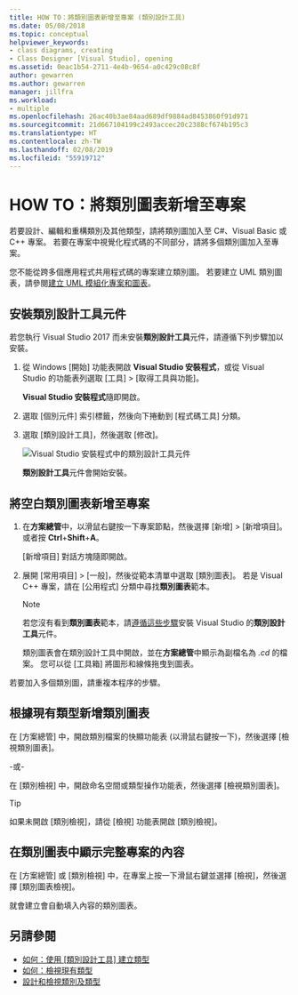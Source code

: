 ```yaml
---
title: HOW TO：將類別圖表新增至專案 (類別設計工具)
ms.date: 05/08/2018
ms.topic: conceptual
helpviewer_keywords:
- class diagrams, creating
- Class Designer [Visual Studio], opening
ms.assetid: 0eac1b54-2711-4e4b-9654-a0c429c08c8f
author: gewarren
ms.author: gewarren
manager: jillfra
ms.workload:
- multiple
ms.openlocfilehash: 26ac40b3ae84aad689df9884ad8453860f91d971
ms.sourcegitcommit: 21d667104199c2493accec20c2388cf674b195c3
ms.translationtype: HT
ms.contentlocale: zh-TW
ms.lasthandoff: 02/08/2019
ms.locfileid: "55919712"
---
```

# <a name="how-to-add-class-diagrams-to-projects"></a>HOW TO：將類別圖表新增至專案

若要設計、編輯和重構類別及其他類型，請將類別圖加入至 C#、Visual Basic 或 C++ 專案。 若要在專案中視覺化程式碼的不同部分，請將多個類別圖加入至專案。

您不能從跨多個應用程式共用程式碼的專案建立類別圖。 若要建立 UML 類別圖表，請參閱[建立 UML 模組化專案和圖表](../../modeling/create-uml-modeling-projects-and-diagrams.md)。

## <a name="install-the-class-designer-component"></a>安裝類別設計工具元件

若您執行 Visual Studio 2017 而未安裝**類別設計工具**元件，請遵循下列步驟加以安裝。

1. 從 Windows [開始] 功能表開啟 **Visual Studio 安裝程式**，或從 Visual Studio 的功能表列選取 [工具] > [取得工具與功能]。

   **Visual Studio 安裝程式**隨即開啟。

1. 選取 [個別元件] 索引標籤，然後向下捲動到 [程式碼工具] 分類。

1. 選取 [類別設計工具]，然後選取 [修改]。

   ![Visual Studio 安裝程式中的類別設計工具元件](media/class-designer-component.png)

   **類別設計工具**元件會開始安裝。

## <a name="add-a-blank-class-diagram-to-a-project"></a>將空白類別圖表新增至專案

1. 在**方案總管**中，以滑鼠右鍵按一下專案節點，然後選擇 [新增] > [新增項目]。 或者按 **Ctrl**+**Shift**+**A**。

   [新增項目] 對話方塊隨即開啟。

2. 展開 [常用項目] > [一般]，然後從範本清單中選取 [類別圖表]。 若是 Visual C++ 專案，請在 [公用程式] 分類中尋找**類別圖表**範本。

   > [!NOTE]
   > 若您沒有看到**類別圖表**範本，請[遵循這些步驟](#install-the-class-designer-component)安裝 Visual Studio 的**類別設計工具**元件。

   類別圖表會在類別設計工具中開啟，並在**方案總管**中顯示為副檔名為 *.cd* 的檔案。 您可以從 [工具箱] 將圖形和線條拖曳到圖表。

若要加入多個類別圖，請重複本程序的步驟。

## <a name="add-a-class-diagram-based-on-existing-types"></a>根據現有類型新增類別圖表

在 [方案總管] 中，開啟類別檔案的快顯功能表 (以滑鼠右鍵按一下)，然後選擇 [檢視類別圖表]。

-或-

在 [類別檢視] 中，開啟命名空間或類型操作功能表，然後選擇 [檢視類別圖表]。

> [!TIP]
> 如果未開啟 [類別檢視]，請從 [檢視] 功能表開啟 [類別檢視]。

## <a name="to-display-the-contents-of-a-complete-project-in-a-class-diagram"></a>在類別圖表中顯示完整專案的內容

在 [方案總管] 或 [類別檢視] 中，在專案上按一下滑鼠右鍵並選擇 [檢視]，然後選擇 [類別圖表檢視]。

就會建立會自動填入內容的類別圖表。

## <a name="see-also"></a>另請參閱

- [如何：使用 [類別設計工具] 建立類型](how-to-create-types.md)
- [如何：檢視現有類型](how-to-view-existing-types.md)
- [設計和檢視類別及類型](designing-and-viewing-classes-and-types.md)
